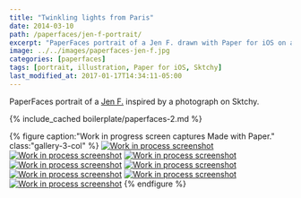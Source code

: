```yaml
---
title: "Twinkling lights from Paris"
date: 2014-03-10
path: /paperfaces/jen-f-portrait/
excerpt: "PaperFaces portrait of a Jen F. drawn with Paper for iOS on an iPad."
image: ../../images/paperfaces-jen-f.jpg
categories: [paperfaces]
tags: [portrait, illustration, Paper for iOS, Sktchy]
last_modified_at: 2017-01-17T14:34:11-05:00
---
```


PaperFaces portrait of a [Jen F.](https://sktchy.com/wvVXMH) inspired by a photograph on Sktchy.

{% include_cached boilerplate/paperfaces-2.md %}

{% figure caption:"Work in progress screen captures Made with Paper." class:"gallery-3-col" %}
[![Work in process screenshot](../../images/paperfaces-jen-f-process-1-600.jpg)](../../images/paperfaces-jen-f-process-1-lg.jpg)
[![Work in process screenshot](../../images/paperfaces-jen-f-process-2-600.jpg)](../../images/paperfaces-jen-f-process-2-lg.jpg)
[![Work in process screenshot](../../images/paperfaces-jen-f-process-3-600.jpg)](../../images/paperfaces-jen-f-process-3-lg.jpg)
[![Work in process screenshot](../../images/paperfaces-jen-f-process-4-600.jpg)](../../images/paperfaces-jen-f-process-4-lg.jpg)
[![Work in process screenshot](../../images/paperfaces-jen-f-process-5-600.jpg)](../../images/paperfaces-jen-f-process-5-lg.jpg)
[![Work in process screenshot](../../images/paperfaces-jen-f-process-6-600.jpg)](../../images/paperfaces-jen-f-process-6-lg.jpg)
[![Work in process screenshot](../../images/paperfaces-jen-f-process-7-600.jpg)](../../images/paperfaces-jen-f-process-7-lg.jpg)
[![Work in process screenshot](../../images/paperfaces-jen-f-process-8-600.jpg)](../../images/paperfaces-jen-f-process-8-lg.jpg)
{% endfigure %}
